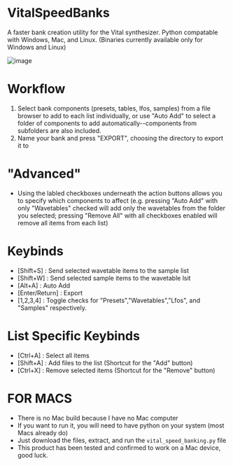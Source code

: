 # VitalSpeedBanks
A faster bank creation utility for the Vital synthesizer. Python compatable with Windows, Mac, and Linux. (Binaries currently available only for Windows and Linux)

![image](https://github.com/SlavaCat118/VitalSpeedBanks/assets/71950453/33c14b74-9759-4d42-8313-ba167093242d)

# Workflow
1) Select bank components (presets, tables, lfos, samples) from a file browser to add to each list individually, or use "Auto Add" to select a folder of components to add automatically--components from subfolders are also included.
2) Name your bank and press "EXPORT", choosing the directory to export it to

# "Advanced"
- Using the labled checkboxes underneath the action buttons allows you to specify which components to affect (e.g. pressing "Auto Add" with only "Wavetables" checked will add only the wavetables from the folder you selected; pressing "Remove All" with all checkboxes enabled will remove all items from each list)

# Keybinds
- [Shift+S] : Send selected wavetable items to the sample list
- [Shift+W] : Send selected sample items to the wavetable lsit
- [Alt+A] : Auto Add
- [Enter/Return] : Export
- [1,2,3,4] : Toggle checks for "Presets","Wavetables","Lfos", and "Samples" respectively.

# List Specific Keybinds
- [Ctrl+A] : Select all items
- [Shift+A] : Add files to the list (Shortcut for the "Add" button)
- [Ctrl+X] : Remove selected items (Shortcut for the "Remove" button)

# FOR MACS
- There is no Mac build because I have no Mac computer
- If you want to run it, you will need to have python on your system (most Macs already do)
- Just download the files, extract, and run the `vital_speed_banking.py` file
- This product has been tested and confirmed to work on a Mac device, good luck.
